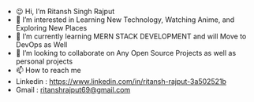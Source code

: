 - 😉 Hi, I’m Ritansh Singh Rajput
- 👀 I’m interested in Learning New Technology, Watching Anime, and Exploring New Places
- 🌱 I’m currently learning MERN STACK DEVELOPMENT and will Move to DevOps as Well
- 💞️ I’m looking to collaborate on Any Open Source Projects as well as personal projects
- 📫 How to reach me
-  Linkedin : https://www.linkedin.com/in/ritansh-rajput-3a502521b
-  Gmail : ritanshrajput69@gmail.com

<!---
RitanshRajput/RitanshRajput is a ✨ special ✨ repository because its `README.md` (this file) appears on your GitHub profile.
You can click the Preview link to take a look at your changes.
--->
